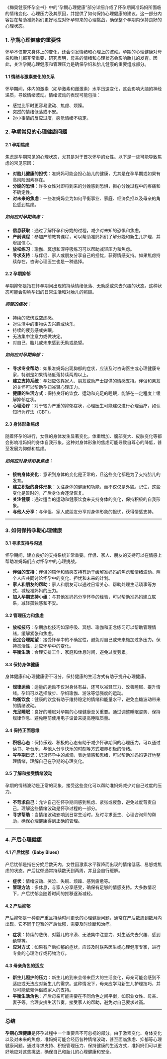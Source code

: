 《梅奥健康怀孕全书》中的“孕期心理健康”部分详细介绍了怀孕期间准妈妈所面临的情绪变化、心理压力及其原因，并提供了如何保持心理健康的建议。这一部分内容旨在帮助准妈妈们更好地应对怀孕带来的心理挑战，确保整个孕期内保持良好的心理状态。

### 1. **孕期心理健康的重要性**

怀孕不仅带来身体上的变化，还会引发情绪和心理上的波动。孕期的心理健康对母亲和胎儿都非常重要，研究表明，母亲的情绪和心理状态会影响胎儿的发育。因此，关注孕期心理健康和管理压力是确保孕妇和胎儿健康的重要组成部分。

#### 1.1 **情绪与激素变化的关系**

怀孕期间，体内的激素（如孕激素和雌激素）水平迅速变化，这会影响大脑的神经递质，导致情绪波动。情绪波动的表现可能包括：

- 感觉比平时更容易激动、焦虑、烦躁。
- 突然的情绪低落或不安。
- 对小事情的反应过度，感觉情绪不稳定。

### 2. **孕期常见的心理健康问题**

#### 2.1 **孕期焦虑**

焦虑是孕期常见的心理状态，尤其是对于首次怀孕的女性。以下是一些可能导致焦虑的常见原因：

- **对胎儿健康的担忧**：准妈妈可能会担心胎儿的健康，尤其是在孕早期或如果有高风险因素存在。
- **分娩的恐惧**：许多女性对即将到来的分娩感到恐惧，担心分娩过程中的疼痛和不确定性。
- **对未来的焦虑**：一些准妈妈会为如何平衡事业、家庭、经济负担以及母亲的角色感到焦虑。

##### 如何应对孕期焦虑：

- **信息获取**：通过了解怀孕和分娩的过程，减少对未知的恐惧和焦虑。
- **产前课程**：参加产前教育课程，可以帮助准妈妈们了解分娩和新生儿护理，并增加信心。
- **放松练习**：瑜伽、冥想和深呼吸练习可以帮助减轻压力和焦虑。
- **寻求支持**：与伴侣、家人或朋友分享自己的担忧，获得情感支持。如果焦虑持续存在，咨询心理医生也是一种选择。

#### 2.2 **孕期抑郁**

孕期抑郁是指在怀孕期间出现的持续情绪低落、无助感或失去兴趣的状态。这种状态可能会影响孕妇的日常生活和对胎儿的照顾。

##### 抑郁的症状：

- 持续的悲伤或空虚感。
- 对生活中的事物失去兴趣或快乐。
- 持续的疲劳感或失眠。
- 无法集中注意力或做决定。
- 对自己、胎儿或未来感到无助或绝望。

##### 如何应对孕期抑郁：

- **寻求专业帮助**：如果准妈妈出现抑郁的症状，应该及时咨询医生或心理健康专家，特别是如果情绪低落持续两周以上。
- **建立支持系统**：孕妇应依靠家人、朋友或助产士提供的情感支持。伴侣和亲友的关怀可以帮助孕妇减轻心理压力。
- **健康的生活方式**：保持良好的饮食、运动和充足的睡眠，能够在一定程度上缓解抑郁症状。
- **心理治疗**：对于较为严重的抑郁症状，心理医生可能建议进行心理治疗，如认知行为疗法（CBT）。

#### 2.3 **身体形象焦虑**

随着怀孕的进行，女性的身体发生显著变化，体重增加、腹部变大、皮肤变化等都会影响准妈妈的身体自我形象。这种对身体形象的焦虑可能导致自尊心的降低，甚至发展为抑郁和焦虑。

##### 如何应对身体形象焦虑：

- **接纳身体变化**：意识到身体的变化是正常的，且这些变化都是为了支持胎儿的发育。
- **建立积极的身体形象**：关注身体的健康和功能，而不仅仅是外貌。记住，这些变化是暂时的，产后身体会逐渐恢复。
- **关注健康**：通过适当的运动和健康饮食来支持身体的变化，保持积极的自我形象。
- **与他人分享**：与伴侣、家人或朋友分享对身体形象的担忧，获得情感支持。

------

### 3. **如何保持孕期心理健康**

#### 3.1 **寻求支持与沟通**

怀孕期间，建立良好的支持系统非常重要。伴侣、家人、朋友的支持可以在情感上帮助准妈妈们应对怀孕中的心理挑战。

- **伴侣的支持**：伴侣的陪伴和情感支持有助于缓解准妈妈的焦虑和情绪波动。两个人应共同讨论怀孕中的变化、担忧和未来的计划。
- **家人和朋友的帮助**：家人和朋友可以通过日常关心、帮助处理生活琐事等方式，减轻准妈妈的压力。
- **加入孕期支持小组**：与其他准妈妈分享怀孕的经验，可以帮助准妈妈建立联系，减轻孤独感和不安。

#### 3.2 **管理压力和焦虑**

- **放松技巧**：孕期放松技巧如深呼吸、冥想、瑜伽和正念练习可以帮助管理情绪，缓解紧张和焦虑。
- **设定合理期望**：接受怀孕中的不确定性，避免对自己或未来施加过多压力。保持灵活性，适应怀孕中的变化。
- **平衡生活**：合理安排工作、家庭和休息时间，避免过度劳累。

#### 3.3 **保持身体健康**

身体健康和心理健康密不可分，保持健康的生活方式有助于提升心理健康。

- **规律运动**：适量的运动不仅对身体有益，还可以减轻压力、改善睡眠、提升情绪。孕妇可以选择散步、孕妇瑜伽、游泳等低强度的运动。
- **均衡饮食**：健康的饮食有助于维持稳定的情绪和能量水平，避免血糖波动带来的情绪波动。
- **充足睡眠**：良好的睡眠对孕期的心理健康至关重要。通过调整睡眠姿势、保持规律作息、避免睡前使用电子设备来提高睡眠质量。

#### 3.4 **保持正面思维**

- **积极心态**：保持乐观、积极的心态有助于减少怀孕期间的心理压力。可以通过读书、听音乐、与他人分享快乐的时刻等方式培养积极的情绪。
- **写孕期日记**：记录怀孕中的点滴，表达情感和思绪，可以帮助准妈妈更好地整理情绪，理解自己在孕期的心理变化。

#### 3.5 **了解和接受情绪波动**

孕期的情绪波动是正常的现象，接受这些变化可以帮助准妈妈减少对自己过度的压力。

- **不苛求自己**：允许自己在怀孕期间感到焦虑、紧张或疲惫，避免过度苛责自己。理解这些情绪波动是怀孕过程的一部分。
- **寻求帮助**：当情绪波动影响到日常生活时，及时寻求医生、心理咨询师的帮助，确保心理健康得到正确的管理。

------

### 4. **产后心理健康**

#### 4.1 **产后忧郁（Baby Blues）**

产后忧郁是指在分娩后数天内，女性因激素水平骤降而出现的情绪低落、易怒或焦虑的状态。产后忧郁通常持续数天到两周，并且会自行缓解。

- **症状**：情绪波动、哭泣、失眠、烦躁、感到疲惫等。
- **管理方法**：多休息，与家人分享感受，确保有足够的情感支持。大多数情况下，产后忧郁会随着时间的推移逐渐减轻。

#### 4.2 **产后抑郁**

产后抑郁是一种更严重且持续时间更长的心理健康问题，通常在产后数周到数月内出现。它不同于短暂的产后忧郁，需要及时诊断和治疗。

- **症状**：持续的悲伤、对婴儿的冷漠、无法集中注意力、对生活失去兴趣、感到绝望等。
- **应对方式**：如果有产后抑郁的症状，应该及时联系医生或心理健康专家，进行专业的心理治疗或药物治疗。

#### 4.3 **母亲角色的适应**

- **新生儿照护的压力**：新生儿的到来会带来巨大的生活变化，母亲可能会感到不适应或无法应对新生儿的需求。这种情况下，母亲应学习新生儿护理技巧，并尽可能依赖伴侣或家人的支持。
- **平衡生活角色**：产后母亲可能需要在不同角色之间平衡，如职业女性、母亲、妻子等。合理安排生活节奏，接受家人的帮助，避免对自己要求过高。

------

### 总结

**孕期心理健康**是怀孕过程中一个重要且不可忽视的部分。由于激素变化、身体变化以及对未来的焦虑，准妈妈可能会经历各种情绪波动，甚至面临焦虑、抑郁等心理健康问题。通过寻求支持、积极管理压力、保持健康的生活方式，准妈妈们可以更好地应对这些挑战，确保自己和胎儿的心理健康和安全。